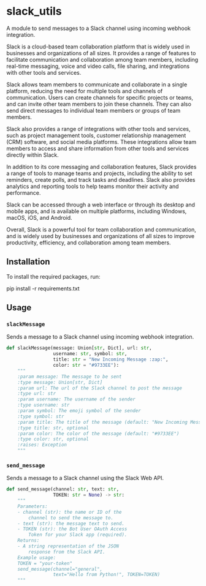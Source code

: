 # slack_utils

A module to send messages to a Slack channel using incoming webhook integration.

Slack is a cloud-based team collaboration platform that is widely used in businesses and organizations of all sizes. It provides a range of features to facilitate communication and collaboration among team members, including real-time messaging, voice and video calls, file sharing, and integrations with other tools and services.

Slack allows team members to communicate and collaborate in a single platform, reducing the need for multiple tools and channels of communication. Users can create channels for specific projects or teams, and can invite other team members to join these channels. They can also send direct messages to individual team members or groups of team members.

Slack also provides a range of integrations with other tools and services, such as project management tools, customer relationship management (CRM) software, and social media platforms. These integrations allow team members to access and share information from other tools and services directly within Slack.

In addition to its core messaging and collaboration features, Slack provides a range of tools to manage teams and projects, including the ability to set reminders, create polls, and track tasks and deadlines. Slack also provides analytics and reporting tools to help teams monitor their activity and performance.

Slack can be accessed through a web interface or through its desktop and mobile apps, and is available on multiple platforms, including Windows, macOS, iOS, and Android.

Overall, Slack is a powerful tool for team collaboration and communication, and is widely used by businesses and organizations of all sizes to improve productivity, efficiency, and collaboration among team members.

## Installation

To install the required packages, run:

pip install -r requirements.txt


## Usage

### `slackMessage`

Sends a message to a Slack channel using incoming webhook integration.

```python
def slackMessage(message: Union[str, Dict], url: str,
                 username: str, symbol: str,
                 title: str = "New Incoming Message :zap:",
                 color: str = "#9733EE"):
    """
    :param message: The message to be sent
    :type message: Union[str, Dict]
    :param url: The url of the Slack channel to post the message
    :type url: str
    :param username: The username of the sender
    :type username: str
    :param symbol: The emoji symbol of the sender
    :type symbol: str
    :param title: The title of the message (default: "New Incoming Message :zap:")
    :type title: str, optional
    :param color: The color of the message (default: "#9733EE")
    :type color: str, optional
    :raises: Exception
    """
```

### `send_message`

Sends a message to a Slack channel using the Slack Web API.

```python
def send_message(channel: str, text: str,
                 TOKEN: str = None) -> str:
    """
    Parameters:
    - channel (str): the name or ID of the
        channel to send the message to.
    - text (str): the message text to send.
    - TOKEN (str): the Bot User OAuth Access
        Token for your Slack app (required).
    Returns:
    - A string representation of the JSON
        response from the Slack API.
    Example usage:
    TOKEN = "your-token"
    send_message(channel="general",
                 text="Hello from Python!", TOKEN=TOKEN)
    """
```
